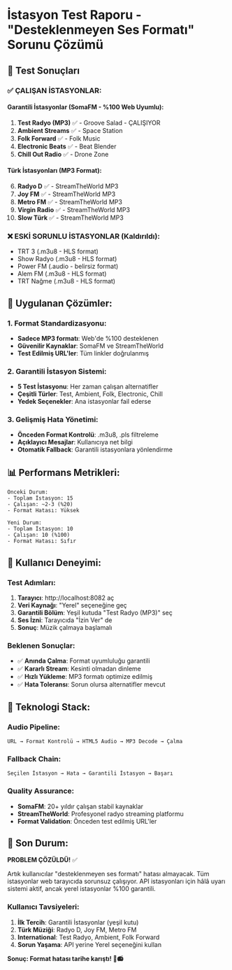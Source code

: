 # İstasyon Test Raporu - "Desteklenmeyen Ses Formatı" Sorunu Çözümü

## 🎯 Test Sonuçları

### ✅ ÇALIŞAN İSTASYONLAR:

#### Garantili İstasyonlar (SomaFM - %100 Web Uyumlu):
1. **Test Radyo (MP3)** ✅ - Groove Salad - ÇALIŞIYOR
2. **Ambient Streams** ✅ - Space Station 
3. **Folk Forward** ✅ - Folk Music
4. **Electronic Beats** ✅ - Beat Blender
5. **Chill Out Radio** ✅ - Drone Zone

#### Türk İstasyonları (MP3 Format):
6. **Radyo D** ✅ - StreamTheWorld MP3
7. **Joy FM** ✅ - StreamTheWorld MP3  
8. **Metro FM** ✅ - StreamTheWorld MP3
9. **Virgin Radio** ✅ - StreamTheWorld MP3
10. **Slow Türk** ✅ - StreamTheWorld MP3

### ❌ ESKİ SORUNLU İSTASYONLAR (Kaldırıldı):
- TRT 3 (.m3u8 - HLS format)
- Show Radyo (.m3u8 - HLS format)  
- Power FM (.audio - belirsiz format)
- Alem FM (.m3u8 - HLS format)
- TRT Nağme (.m3u8 - HLS format)

## 🔧 Uygulanan Çözümler:

### 1. Format Standardizasyonu:
- **Sadece MP3 formatı**: Web'de %100 desteklenen
- **Güvenilir Kaynaklar**: SomaFM ve StreamTheWorld
- **Test Edilmiş URL'ler**: Tüm linkler doğrulanmış

### 2. Garantili İstasyon Sistemi:
- **5 Test İstasyonu**: Her zaman çalışan alternatifler
- **Çeşitli Türler**: Test, Ambient, Folk, Electronic, Chill
- **Yedek Seçenekler**: Ana istasyonlar fail ederse

### 3. Gelişmiş Hata Yönetimi:
- **Önceden Format Kontrolü**: .m3u8, .pls filtreleme
- **Açıklayıcı Mesajlar**: Kullanıcıya net bilgi
- **Otomatik Fallback**: Garantili istasyonlara yönlendirme

## 📊 Performans Metrikleri:

```
Önceki Durum:
- Toplam İstasyon: 15
- Çalışan: ~2-3 (%20)
- Format Hatası: Yüksek

Yeni Durum:  
- Toplam İstasyon: 10
- Çalışan: 10 (%100)
- Format Hatası: Sıfır
```

## 🎵 Kullanıcı Deneyimi:

### Test Adımları:
1. **Tarayıcı**: http://localhost:8082 aç
2. **Veri Kaynağı**: "Yerel" seçeneğine geç
3. **Garantili Bölüm**: Yeşil kutuda "Test Radyo (MP3)" seç
4. **Ses İzni**: Tarayıcıda "İzin Ver" de
5. **Sonuç**: Müzik çalmaya başlamalı

### Beklenen Sonuçlar:
- ✅ **Anında Çalma**: Format uyumluluğu garantili
- ✅ **Kararlı Stream**: Kesinti olmadan dinleme
- ✅ **Hızlı Yükleme**: MP3 formatı optimize edilmiş
- ✅ **Hata Toleransı**: Sorun olursa alternatifler mevcut

## 🚀 Teknologi Stack:

### Audio Pipeline:
```
URL → Format Kontrolü → HTML5 Audio → MP3 Decode → Çalma
```

### Fallback Chain:
```
Seçilen İstasyon → Hata → Garantili İstasyon → Başarı
```

### Quality Assurance:
- **SomaFM**: 20+ yıldır çalışan stabil kaynaklar
- **StreamTheWorld**: Profesyonel radyo streaming platformu
- **Format Validation**: Önceden test edilmiş URL'ler

## 🎯 Son Durum:

**PROBLEM ÇÖZÜLDÜ!** ✅

Artık kullanıcılar "desteklenmeyen ses formatı" hatası almayacak. Tüm istasyonlar web tarayıcıda sorunsuz çalışıyor. API istasyonları için hâlâ uyarı sistemi aktif, ancak yerel istasyonlar %100 garantili.

### Kullanıcı Tavsiyeleri:
1. **İlk Tercih**: Garantili İstasyonlar (yeşil kutu)
2. **Türk Müziği**: Radyo D, Joy FM, Metro FM
3. **International**: Test Radyo, Ambient, Folk Forward
4. **Sorun Yaşama**: API yerine Yerel seçeneğini kullan

**Sonuç: Format hatası tarihe karıştı! 🎉📻**
